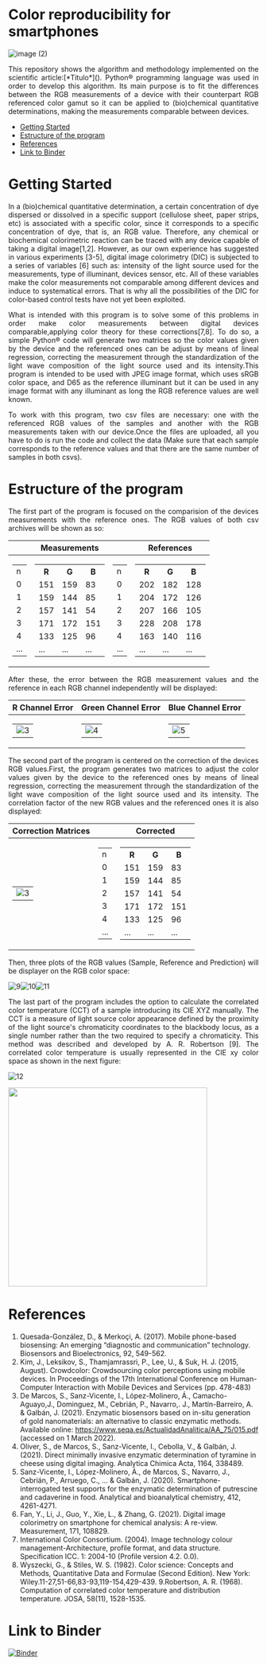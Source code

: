 # Color reproducibility for smartphones

![image (2)](https://user-images.githubusercontent.com/102466458/160293696-27c1b33d-35d0-4a08-823e-1acd7b894274.jpg)

<p align="justify">This repository shows the algorithm and methodology implemented on the scientific article:[*Titulo*](). Python® programming language was used in order to develop this algorithm. Its main purpose is to fit the differences between the RGB measurements of a device with their counterpart RGB referenced color gamut so it can be applied to (bio)chemical quantitative determinations, making the measurements comparable between devices.</p> 

- [Getting Started](#Getting-Started)
- [Estructure of the program](#Estructure-of-the-program)
- [References](#References)
- [Link to Binder](#Link-to-Binder)

# Getting Started

<p align="justify">In a (bio)chemical quantitative determination, a certain concentration of dye dispersed or dissolved in a specific support (cellulose sheet, paper strips, etc) is associated with a specific color, since it corresponds to a specific concentration of dye, that is, an RGB value. Therefore, any chemical or biochemical colorimetric reaction can be traced with any device capable of taking a digital image[1,2]. However, as our own experience has suggested in various experiments [3-5], digital image colorimetry (DIC) is subjected to a series of variables [6] such as: intensity of the light source used for the measurements, type of illuminant, devices sensor, etc. All of these variables make the color measurements not comparable among different devices and induce to systematical errors. That is why all the possibilities of the DIC for color-based control tests have not yet been exploited.</p> 

<p align="justify">What is intended with this program is to solve some of this problems in order make color measurements between digital devices comparable,applying color theory for these corrections[7,8]. To do so, a simple Python® code will generate two matrices so the color values given by the device and the referenced ones can be adjust by means of lineal regression, correcting the measurement through the standardization of the light wave composition of the light source used and its intensity.This program is intended to be used with JPEG image format, which uses sRGB color space, and D65 as the reference illuminant but it can be used in any image format with any illuminant as long the RGB reference values are well known.</p> 

<p align="justify">To work with this program, two csv files are necessary: one with the referenced RGB values of the samples and another with the RGB measurements taken with our device.Once the files are uploaded, all you have to do is run the code and collect the data (Make sure that each sample corresponds to the reference values and that there are the same number of samples in both csvs).</p> 


# Estructure of the program

<p align="justify">The first part of the program is focused on the comparision of the devices measurements with the reference ones. The RGB values of both csv archives will be shown as so:</p> 

||Measurements||References|
|:-:|:-: |:-:|:-:|
|<table><tr><td>n</td></tr><tr><td>0</td></tr><tr><td>1</td></tr><tr><td>2</td></tr><tr><td>3</td></tr><tr><td>4</td></tr><tr><td>...</td></tr></table>|<table> <tr><th>R</th><th>G</th><th>B</th></tr><tr><td>151</td><td>159</td><td>83</td></tr><tr><td>159</td><td>144</td><td>85</td></tr><tr><td>157</td><td>141</td><td>54</td></tr><tr><td>171</td><td>172</td><td>151</td></tr><tr><td>133</td><td>125</td><td>96</td></tr><tr><td>...</td><td>...</td><td>...</td></tr></table>|<table><tr><td>n</td></tr><tr><td>0</td></tr><tr><td>1</td></tr><tr><td>2</td></tr><tr><td>3</td></tr><tr><td>4</td></tr><tr><td>...</td></tr></table>|<table><tr><th>R</th><th>G</th><th>B</th></tr><tr><td>202</td><td>182</td><td>128</td></tr><tr><td>204</td><td>172</td><td>126</td></tr><tr><td>207</td><td>166</td><td>105</td></tr><tr><td>228</td><td>208</td><td>178</td></tr><tr><td>163</td><td>140</td><td>116</td></tr><tr><td>...</td><td>...</td><td>...</td></tr></table>|

<p align="justify">After these, the error between the RGB measurement values and the reference in each RGB channel independently will be displayed:</p> 

|R Channel Error|Green Channel Error|Blue Channel Error|
|:-:|:-: |:-:|
|<table><tr><td>![3](https://user-images.githubusercontent.com/102466458/160297824-75edef19-7dc1-403d-aa82-e13a1f1de4d1.jpg)</td></table>|<table><tr><td>![4](https://user-images.githubusercontent.com/102466458/160297839-563a5771-da71-4445-a170-f79d2979bccf.jpg)</td></table>|<table><tr><td>![5](https://user-images.githubusercontent.com/102466458/160297853-cb1f5e14-0645-4630-afeb-d5e9bfe1a3e8.jpg)</td></table>|



<p align="justify">The second part of the program is centered on the correction of the devices RGB values.First, the program generates two matrices to adjust the color values given by the device to the referenced ones by means of lineal regression, correcting the measurement through the standardization of the light wave composition of the light source used and its intensity. The correlation factor of the new RGB values and the referenced ones it is also displayed:</p> 

|Correction Matrices||Corrected|
|:-:|:-:|:-:|
|<table><tr><td>![3](https://user-images.githubusercontent.com/102466458/160299029-70d6de61-ce08-440c-a603-23189d454407.jpg)</td></table>|<table><tr><td>n</td></tr><tr><td>0</td></tr><tr><td>1</td></tr><tr><td>2</td></tr><tr><td>3</td></tr><tr><td>4</td></tr><tr><td>...</td></tr></table>|<table><tr><th>R</th><th>G</th><th>B</th></tr><tr><td>151</td><td>159</td><td>83</td></tr><tr><td>159</td><td>144</td><td>85</td></tr><tr><td>157</td><td>141</td><td>54</td></tr><tr><td>171</td><td>172</td><td>151</td></tr><tr><td>133</td><td>125</td><td>96</td></tr><tr><td>...</td><td>...</td><td>...</td></tr></table>|















<p align="justify">Then, three plots of the RGB values (Sample, Reference and Prediction) will be displayer on the RGB color space:</p> 

![9](https://user-images.githubusercontent.com/102466458/160299738-2193fc7b-82c9-4819-934e-6dcbe978061b.jpg)![10](https://user-images.githubusercontent.com/102466458/160299741-c3fc78e0-7491-4964-bda1-58947ab40856.jpg)![11](https://user-images.githubusercontent.com/102466458/160299743-d1d4610a-9ccf-4e1b-9f29-3e5a2f7dd80f.jpg)

<p align="justify">The last part of the program includes the option to calculate the correlated color temperature (CCT) of a sample introducing its CIE XYZ manually.  The CCT is a measure of light source color appearance defined by the proximity of the light source's chromaticity coordinates to the blackbody locus, as a single number rather than the two required to specify a chromaticity. This method was described and developed by A. R. Robertson [9]. The correlated color temperature is usually represented in the CIE xy color space as shown in the next figure:</p> 

![12](https://user-images.githubusercontent.com/102466458/160299846-cd657cf7-d5da-496e-b0ac-0bc6277f5db6.jpg)

<p align="left">
  <img 
    width="400"
    height="400"
    src="https://user-images.githubusercontent.com/102466458/160288160-07edd717-50d3-40f8-9250-0d6dd6dbf4d5.gif"
  >
</p>

# References
1. Quesada-González, D., & Merkoçi, A. (2017). Mobile phone-based biosensing: An emerging “diagnostic and communication” technology. Biosensors and Bioelectronics, 92, 549-562.
2. Kim, J., Leksikov, S., Thamjamrassri, P., Lee, U., & Suk, H. J. (2015, August). Crowdcolor: Crowdsourcing color perceptions using mobile devices. In Proceedings of the 17th International Conference on Human-Computer Interaction with Mobile Devices and Services (pp. 478-483)
3. De Marcos, S., Sanz-Vicente, I., López-Molinero, Á., Camacho-Aguayo,J., Dominguez, M., Cebrián, P., Navarro,. J., Martín-Barreiro, A. & Galbán, J. (2021). Enzymatic biosensors based on in-situ generation of gold nanomaterials: an alternative to classic enzymatic methods. Available online: https://www.seqa.es/ActualidadAnalitica/AA_75/015.pdf (accessed on 1 March 2022).
4. Oliver, S., de Marcos, S., Sanz-Vicente, I., Cebolla, V., & Galbán, J. (2021). Direct minimally invasive enzymatic determination of tyramine in cheese using digital imaging. Analytica Chimica Acta, 1164, 338489.
5. Sanz-Vicente, I., López-Molinero, Á., de Marcos, S., Navarro, J., Cebrián, P., Arruego, C., ... & Galbán, J. (2020). Smartphone-interrogated test supports for the enzymatic determination of putrescine and cadaverine in food. Analytical and bioanalytical chemistry, 412, 4261-4271.
6. Fan, Y., Li, J., Guo, Y., Xie, L., & Zhang, G. (2021). Digital image colorimetry on smartphone for chemical analysis: A re-view. Measurement, 171, 108829.
7. International Color Consortium. (2004). Image technology colour management-Architecture, profile format, and data structure. Specification ICC. 1: 2004-10 (Profile version 4.2. 0.0).
8.	Wyszecki, G., & Stiles, W. S. (1982). Color science: Concepts and Methods, Quantitative Data and Formulae (Second Edition). New York: Wiley.11-27,51-66,83-93,119-154,429-439.
9.Robertson, A. R. (1968). Computation of correlated color temperature and distribution temperature. JOSA, 58(11), 1528-1535.

# Link to Binder
[![Binder](https://mybinder.org/badge_logo.svg)](https://mybinder.org/v2/gh/lpsienes/color_reproducibility_for_smartphones/main)
